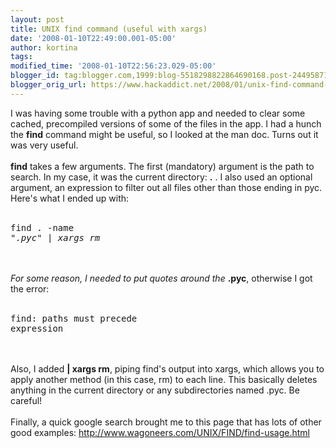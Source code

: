 ```yaml
---
layout: post
title: UNIX find command (useful with xargs)
date: '2008-01-10T22:49:00.001-05:00'
author: kortina
tags:
modified_time: '2008-01-10T22:56:23.029-05:00'
blogger_id: tag:blogger.com,1999:blog-5518298822864690168.post-2449587177020074480
blogger_orig_url: https://www.hackaddict.net/2008/01/unix-find-command-useful-with-xargs.html
---
```


I was having some trouble with a python app and needed to clear some cached, precompiled versions of some of the files in the app.  I had a hunch the <b>find</b> command might be useful, so I looked at the man doc.  Turns out it was very useful.<br /><br /><b>find</b> takes a few arguments.  The first (mandatory) argument is the path to search.  In my case, it was the current directory: <b>.</b> .  I also used an optional argument, an expression to filter out all files other than those ending in pyc.  Here's what I ended up with:<br /><br /><pre>find . -name "*.pyc" | xargs rm</pre><br /><br />For some reason, I needed to put quotes around the <b>*.pyc</b>, otherwise I got the error:<br /><br /><pre>find: paths must precede expression</pre><br /><br />Also, I added <b>| xargs rm</b>, piping find's output into xargs, which allows you to apply another method (in this case, rm) to each line.  This basically deletes anything in the current directory or any subdirectories named .pyc.  Be careful!<br /><br />Finally, a quick google search brought me to this page that has lots of other good examples: <a href="http://www.wagoneers.com/UNIX/FIND/find-usage.html">http://www.wagoneers.com/UNIX/FIND/find-usage.html</a>